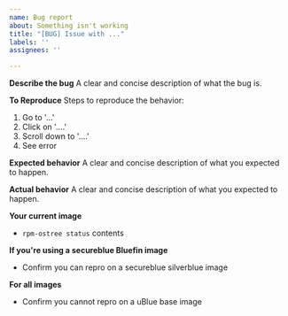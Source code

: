 ```yaml
---
name: Bug report
about: Something isn't working
title: "[BUG] Issue with ..."
labels: ''
assignees: ''

---
```


**Describe the bug**
A clear and concise description of what the bug is.

**To Reproduce**
Steps to reproduce the behavior:
1. Go to '...'
2. Click on '....'
3. Scroll down to '....'
4. See error

**Expected behavior**
A clear and concise description of what you expected to happen.


**Actual behavior**
A clear and concise description of what you expected to happen.


**Your current image**
 - `rpm-ostree status` contents

**If you're using a secureblue Bluefin image**
 - Confirm you can repro on a secureblue silverblue image

**For all images**
- Confirm you cannot repro on a uBlue base image
